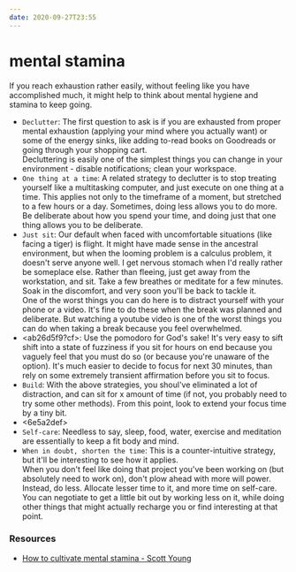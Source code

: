 ```yaml
---
date: 2020-09-27T23:55
---
```


# mental stamina

If you reach exhaustion rather easily, without feeling like you have accomplished much, it might help to think about mental hygiene and stamina to keep going. 
- `Declutter`: The first question to ask is if you are exhausted from proper mental exhaustion (applying your mind where you actually want) or some of the energy sinks, like adding to-read books on Goodreads or going through your shopping cart.  
Decluttering is easily one of the simplest things you can change in your environment - disable notifications; clean your workspace.
- `One thing at a time`: A related strategy to declutter is to stop treating yourself like a multitasking computer, and just execute on one thing at a time. This applies not only to the timeframe of a moment, but stretched to a few hours or a day. Sometimes, doing less allows you to do more. Be deliberate about how you spend your time, and doing just that one thing allows you to be deliberate.
- `Just sit`: Our default when faced with uncomfortable situations (like facing a tiger) is flight. It might have made sense in the ancestral environment, but when the looming problem is a calculus problem, it doesn't serve anyone well. I get nervous stomach when I'd really rather be someplace else. Rather than fleeing, just get away from the workstation, and sit. Take a few breathes or meditate for a few minutes. Soak in the discomfort, and very soon you'll be back to tackle it.  
One of the worst things you can do here is to distract yourself with your phone or a video. It's fine to do these when the break was planned and deliberate. But watching a youtube video is one of the worst things you can do when taking a break because you feel overwhelmed.
- <ab26d5f9?cf>: Use the pomodoro for God's sake! It's very easy to sift shift into a state of fuzziness if you sit for hours on end because you vaguely feel that you must do so (or because you're unaware of the option). It's much easier to decide to focus for next 30 minutes, than rely on some extremely transient affirmation before you sit to focus.
- `Build`: With the above strategies, you shoul've eliminated a lot of distraction, and can sit for x amount of time (if not, you probably need to try some other methods). From this point, look to extend your focus time by a tiny bit.
- <6e5a2def>
- `Self-care`: Needless to say, sleep, food, water, exercise and meditation are essentially to keep a fit body and mind.
- `When in doubt, shorten the time`: This is a counter-intuitive strategy, but it'll be interesting to see how it applies.  
When you don't feel like doing that project you've been working on (but absolutely need to work on), don't plow ahead with more will power. Instead, do less. Allocate lesser time to it, and more time on self-care. You can negotiate to get a little bit out by working less on it, while doing other things that might actually recharge you or find interesting at that point.



### Resources

- [How to cultivate mental stamina - Scott Young](https://www.scotthyoung.com/blog/2019/02/04/how-to-cultivate-mental-stamina/)
